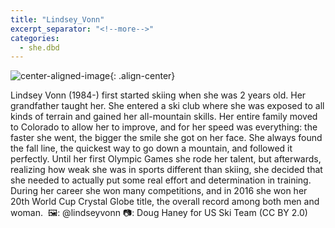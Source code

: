 ```yaml
---
title: "Lindsey_Vonn"
excerpt_separator: "<!--more-->"
categories:
  - she.dbd
---
```



![center-aligned-image](https://cdn.pixabay.com/photo/2020/10/26/16/56/man-5687861_1280.png){: .align-center}

Lindsey Vonn (1984-) first started skiing when she was 2 years old. Her grandfather taught her. She entered a ski club where she was exposed to all kinds of terrain and gained her all-mountain skills. Her entire family moved to Colorado to allow her to improve, and for her speed was everything: the faster she went, the bigger the smile she got on her face. She always found the fall line, the quickest way to go down a mountain, and followed it perfectly. Until her first Olympic Games she rode her talent, but afterwards, realizing how weak she was in sports different than skiing, she decided that she needed to actually put some real effort and determination in training. During her career she won many competitions, and in 2016 she won her 20th World Cup Crystal Globe title, the overall record among both men and woman.⁠
⁠
🖼️: @lindseyvonn⁠
📷: Doug Haney for US Ski Team (CC BY 2.0)
